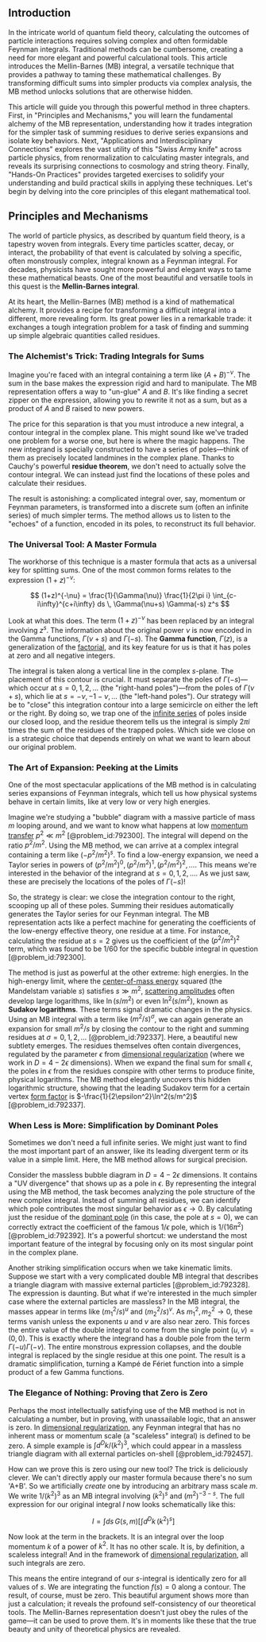 ## Introduction
In the intricate world of quantum field theory, calculating the outcomes of particle interactions requires solving complex and often formidable Feynman integrals. Traditional methods can be cumbersome, creating a need for more elegant and powerful calculational tools. This article introduces the Mellin-Barnes (MB) integral, a versatile technique that provides a pathway to taming these mathematical challenges. By transforming difficult sums into simpler products via complex analysis, the MB method unlocks solutions that are otherwise hidden.

This article will guide you through this powerful method in three chapters. First, in "Principles and Mechanisms," you will learn the fundamental alchemy of the MB representation, understanding how it trades integration for the simpler task of summing residues to derive series expansions and isolate key behaviors. Next, "Applications and Interdisciplinary Connections" explores the vast utility of this "Swiss Army knife" across particle physics, from renormalization to calculating master integrals, and reveals its surprising connections to cosmology and string theory. Finally, "Hands-On Practices" provides targeted exercises to solidify your understanding and build practical skills in applying these techniques. Let's begin by delving into the core principles of this elegant mathematical tool.

## Principles and Mechanisms

The world of particle physics, as described by quantum field theory, is a tapestry woven from integrals. Every time particles scatter, decay, or interact, the probability of that event is calculated by solving a specific, often monstrously complex, integral known as a Feynman integral. For decades, physicists have sought more powerful and elegant ways to tame these mathematical beasts. One of the most beautiful and versatile tools in this quest is the **Mellin-Barnes integral**.

At its heart, the Mellin-Barnes (MB) method is a kind of mathematical alchemy. It provides a recipe for transforming a difficult integral into a different, more revealing form. Its great power lies in a remarkable trade: it exchanges a tough integration problem for a task of finding and summing up simple algebraic quantities called residues.

### The Alchemist's Trick: Trading Integrals for Sums

Imagine you're faced with an integral containing a term like $(A+B)^{-\nu}$. The sum in the base makes the expression rigid and hard to manipulate. The MB representation offers a way to "un-glue" $A$ and $B$. It's like finding a secret zipper on the expression, allowing you to rewrite it not as a sum, but as a product of $A$ and $B$ raised to new powers.

The price for this separation is that you must introduce a new integral, a contour integral in the complex plane. This might sound like we've traded one problem for a worse one, but here is where the magic happens. The new integrand is specially constructed to have a series of poles—think of them as precisely located landmines in the complex plane. Thanks to Cauchy's powerful **residue theorem**, we don't need to actually solve the contour integral. We can instead just find the locations of these poles and calculate their residues.

The result is astonishing: a complicated integral over, say, momentum or Feynman parameters, is transformed into a discrete sum (often an infinite series) of much simpler terms. The method allows us to listen to the "echoes" of a function, encoded in its poles, to reconstruct its full behavior.

### The Universal Tool: A Master Formula

The workhorse of this technique is a master formula that acts as a universal key for splitting sums. One of the most common forms relates to the expression $(1+z)^{-\nu}$:

$$
(1+z)^{-\nu} = \frac{1}{\Gamma(\nu)} \frac{1}{2\pi i} \int_{c-i\infty}^{c+i\infty} ds \, \Gamma(\nu+s) \Gamma(-s) z^s
$$

Look at what this does. The term $(1+z)^{-\nu}$ has been replaced by an integral involving $z^s$. The information about the original power $\nu$ is now encoded in the Gamma functions, $\Gamma(\nu+s)$ and $\Gamma(-s)$. The **Gamma function**, $\Gamma(z)$, is a generalization of the [factorial](@article_id:266143), and its key feature for us is that it has poles at zero and all negative integers.

The integral is taken along a vertical line in the complex $s$-plane. The placement of this contour is crucial. It must separate the poles of $\Gamma(-s)$—which occur at $s=0, 1, 2, \dots$ (the "right-hand poles")—from the poles of $\Gamma(\nu+s)$, which lie at $s=-\nu, -1-\nu, \dots$ (the "left-hand poles"). Our strategy will be to "close" this integration contour into a large semicircle on either the left or the right. By doing so, we trap one of the [infinite series](@article_id:142872) of poles inside our closed loop, and the residue theorem tells us the integral is simply $2\pi i$ times the sum of the residues of the trapped poles. Which side we close on is a strategic choice that depends entirely on what we want to learn about our original problem.

### The Art of Expansion: Peeking at the Limits

One of the most spectacular applications of the MB method is in calculating series expansions of Feynman integrals, which tell us how physical systems behave in certain limits, like at very low or very high energies.

Imagine we're studying a "bubble" diagram with a massive particle of mass $m$ looping around, and we want to know what happens at low [momentum transfer](@article_id:147220) $p^2 \ll m^2$ [@problem_id:792300]. The integral will depend on the ratio $p^2/m^2$. Using the MB method, we can arrive at a complex integral containing a term like $(-p^2/m^2)^s$. To find a low-energy expansion, we need a Taylor series in powers of $(p^2/m^2)^0, (p^2/m^2)^1, (p^2/m^2)^2, \dots$. This means we're interested in the behavior of the integrand at $s=0, 1, 2, \dots$. As we just saw, these are precisely the locations of the poles of $\Gamma(-s)$!

So, the strategy is clear: we close the integration contour to the right, scooping up all of these poles. Summing their residues automatically generates the Taylor series for our Feynman integral. The MB representation acts like a perfect machine for generating the coefficients of the low-energy effective theory, one residue at a time. For instance, calculating the residue at $s=2$ gives us the coefficient of the $(p^2/m^2)^2$ term, which was found to be $1/60$ for the specific bubble integral in question [@problem_id:792300].

The method is just as powerful at the other extreme: high energies. In the high-energy limit, where the [center-of-mass energy](@article_id:265358) squared (the Mandelstam variable $s$) satisfies $s \gg m^2$, [scattering amplitudes](@article_id:154875) often develop large logarithms, like $\ln(s/m^2)$ or even $\ln^2(s/m^2)$, known as **Sudakov logarithms**. These terms signal dramatic changes in the physics. Using an MB integral with a term like $(m^2/s)^\sigma$, we can again generate an expansion for small $m^2/s$ by closing the contour to the right and summing residues at $\sigma = 0, 1, 2, \dots$ [@problem_id:792337]. Here, a beautiful new subtlety emerges. The residues themselves often contain divergences, regulated by the parameter $\epsilon$ from [dimensional regularization](@article_id:143010) (where we work in $D=4-2\epsilon$ dimensions). When we expand the final sum for small $\epsilon$, the poles in $\epsilon$ from the residues conspire with other terms to produce finite, physical logarithms. The MB method elegantly uncovers this hidden logarithmic structure, showing that the leading Sudakov term for a certain vertex [form factor](@article_id:146096) is $-\frac{1}{2\epsilon^2}\ln^2(s/m^2)$ [@problem_id:792337].

### When Less is More: Simplification by Dominant Poles

Sometimes we don't need a full infinite series. We might just want to find the most important part of an answer, like its leading divergent term or its value in a simple limit. Here, the MB method allows for surgical precision.

Consider the massless bubble diagram in $D=4-2\epsilon$ dimensions. It contains a "UV divergence" that shows up as a pole in $\epsilon$. By representing the integral using the MB method, the task becomes analyzing the pole structure of the new complex integral. Instead of summing all residues, we can identify which pole contributes the most singular behavior as $\epsilon \to 0$. By calculating just the residue of the [dominant pole](@article_id:275391) (in this case, the pole at $s=0$), we can correctly extract the coefficient of the famous $1/\epsilon$ pole, which is $1/(16\pi^2)$ [@problem_id:792392]. It's a powerful shortcut: we understand the most important feature of the integral by focusing only on its most singular point in the complex plane.

Another striking simplification occurs when we take kinematic limits. Suppose we start with a very complicated double MB integral that describes a triangle diagram with massive external particles [@problem_id:792328]. The expression is daunting. But what if we're interested in the much simpler case where the external particles are massless? In the MB integral, the masses appear in terms like $(m_1^2/s)^u$ and $(m_2^2/s)^v$. As $m_1^2, m_2^2 \to 0$, these terms vanish unless the exponents $u$ and $v$ are also near zero. This forces the entire value of the double integral to come from the single point $(u,v)=(0,0)$. This is exactly where the integrand has a double pole from the term $\Gamma(-u)\Gamma(-v)$. The entire monstrous expression collapses, and the double integral is replaced by the single residue at this one point. The result is a dramatic simplification, turning a Kampé de Fériet function into a simple product of a few Gamma functions.

### The Elegance of Nothing: Proving that Zero is Zero

Perhaps the most intellectually satisfying use of the MB method is not in calculating a number, but in proving, with unassailable logic, that an answer is zero. In [dimensional regularization](@article_id:143010), any Feynman integral that has no inherent mass or momentum scale (a "scaleless" integral) is defined to be zero. A simple example is $\int d^Dk / (k^2)^3$, which could appear in a massless triangle diagram with all external particles on-shell [@problem_id:792457].

How can we prove this is zero using our new tool? The trick is deliciously clever. We can't directly apply our master formula because there's no sum 'A+B'. So we artificially *create* one by introducing an arbitrary mass scale $m$. We write $1/(k^2)^3$ as an MB integral involving $(k^2)^s$ and $(m^2)^{-3-s}$. The full expression for our original integral $I$ now looks schematically like this:

$$
I = \int ds \, G(s, m) \left[ \int d^Dk \, (k^2)^s \right]
$$

Now look at the term in the brackets. It is an integral over the loop momentum $k$ of a power of $k^2$. It has no other scale. It is, by definition, a scaleless integral! And in the framework of [dimensional regularization](@article_id:143010), all such integrals are zero.

This means the entire integrand of our $s$-integral is identically zero for all values of $s$. We are integrating the function $f(s)=0$ along a contour. The result, of course, must be zero. This beautiful argument shows more than just a calculation; it reveals the profound self-consistency of our theoretical tools. The Mellin-Barnes representation doesn't just obey the rules of the game—it can be used to prove them. It's in moments like these that the true beauty and unity of theoretical physics are revealed.